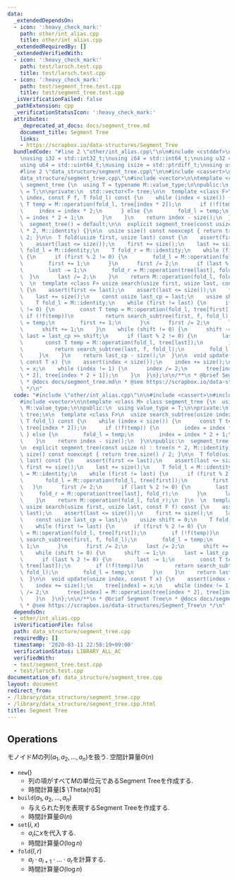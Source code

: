 ```yaml
---
data:
  _extendedDependsOn:
  - icon: ':heavy_check_mark:'
    path: other/int_alias.cpp
    title: other/int_alias.cpp
  _extendedRequiredBy: []
  _extendedVerifiedWith:
  - icon: ':heavy_check_mark:'
    path: test/larsch.test.cpp
    title: test/larsch.test.cpp
  - icon: ':heavy_check_mark:'
    path: test/segment_tree.test.cpp
    title: test/segment_tree.test.cpp
  _isVerificationFailed: false
  _pathExtension: cpp
  _verificationStatusIcon: ':heavy_check_mark:'
  attributes:
    _deprecated_at_docs: docs/segment_tree.md
    document_title: Segment Tree
    links:
    - https://scrapbox.io/data-structures/Segment_Tree
  bundledCode: "#line 2 \"other/int_alias.cpp\"\n\n#include <cstddef>\n#include <cstdint>\n\
    \nusing i32 = std::int32_t;\nusing i64 = std::int64_t;\nusing u32 = std::uint32_t;\n\
    using u64 = std::uint64_t;\nusing isize = std::ptrdiff_t;\nusing usize = std::size_t;\n\
    #line 2 \"data_structure/segment_tree.cpp\"\n\n#include <cassert>\n#line 5 \"\
    data_structure/segment_tree.cpp\"\n#include <vector>\n\ntemplate <class M> class\
    \ segment_tree {\n  using T = typename M::value_type;\n\npublic:\n  using value_type\
    \ = T;\n\nprivate:\n  std::vector<T> tree;\n\n  template <class F>\n  usize search_subtree(usize\
    \ index, const F f, T fold_l) const {\n    while (index < size()) {\n      const\
    \ T temp = M::operation(fold_l, tree[index * 2]);\n      if (!f(temp)) {\n   \
    \     index = index * 2;\n      } else {\n        fold_l = temp;\n        index\
    \ = index * 2 + 1;\n      }\n    }\n    return index - size();\n  }\n\npublic:\n\
    \  segment_tree() = default;\n\n  explicit segment_tree(const usize n) : tree(n\
    \ * 2, M::identity) {}\n\n  usize size() const noexcept { return tree.size() /\
    \ 2; }\n\n  T fold(usize first, usize last) const {\n    assert(first <= last);\n\
    \    assert(last <= size());\n    first += size();\n    last += size();\n    T\
    \ fold_l = M::identity;\n    T fold_r = M::identity;\n    while (first != last)\
    \ {\n      if (first % 2 != 0) {\n        fold_l = M::operation(fold_l, tree[first]);\n\
    \        first += 1;\n      }\n      first /= 2;\n      if (last % 2 != 0) {\n\
    \        last -= 1;\n        fold_r = M::operation(tree[last], fold_r);\n    \
    \  }\n      last /= 2;\n    }\n    return M::operation(fold_l, fold_r);\n  }\n\
    \  \n  template <class F> usize search(usize first, usize last, const F f) const\
    \ {\n    assert(first <= last);\n    assert(last <= size());\n    first += size();\n\
    \    last += size();\n    const usize last_cp = last;\n    usize shift = 0;\n\
    \    T fold_l = M::identity;\n    while (first != last) {\n      if (first % 2\
    \ != 0) {\n        const T temp = M::operation(fold_l, tree[first]);\n       \
    \ if (!f(temp))\n          return search_subtree(first, f, fold_l);\n        fold_l\
    \ = temp;\n        first += 1;\n      }\n      first /= 2;\n      last /= 2;\n\
    \      shift += 1;\n    }\n    while (shift != 0) {\n      shift -= 1;\n     \
    \ last = last_cp >> shift;\n      if (last % 2 != 0) {\n        last -= 1;\n \
    \       const T temp = M::operation(fold_l, tree[last]);\n        if (!f(temp))\n\
    \          return search_subtree(last, f, fold_l);\n        fold_l = temp;\n \
    \     }\n    }\n    return last_cp - size();\n  }\n\n  void update(usize index,\
    \ const T x) {\n    assert(index < size());\n    index += size();\n    tree[index]\
    \ = x;\n    while (index != 1) {\n      index /= 2;\n      tree[index] = M::operation(tree[index\
    \ * 2], tree[index * 2 + 1]);\n    }\n  }\n};\n\n/**\n * @brief Segment Tree\n\
    \ * @docs docs/segment_tree.md\n * @see https://scrapbox.io/data-structures/Segment_Tree\n\
    \ */\n"
  code: "#include \"other/int_alias.cpp\"\n\n#include <cassert>\n#include <cstddef>\n\
    #include <vector>\n\ntemplate <class M> class segment_tree {\n  using T = typename\
    \ M::value_type;\n\npublic:\n  using value_type = T;\n\nprivate:\n  std::vector<T>\
    \ tree;\n\n  template <class F>\n  usize search_subtree(usize index, const F f,\
    \ T fold_l) const {\n    while (index < size()) {\n      const T temp = M::operation(fold_l,\
    \ tree[index * 2]);\n      if (!f(temp)) {\n        index = index * 2;\n     \
    \ } else {\n        fold_l = temp;\n        index = index * 2 + 1;\n      }\n\
    \    }\n    return index - size();\n  }\n\npublic:\n  segment_tree() = default;\n\
    \n  explicit segment_tree(const usize n) : tree(n * 2, M::identity) {}\n\n  usize\
    \ size() const noexcept { return tree.size() / 2; }\n\n  T fold(usize first, usize\
    \ last) const {\n    assert(first <= last);\n    assert(last <= size());\n   \
    \ first += size();\n    last += size();\n    T fold_l = M::identity;\n    T fold_r\
    \ = M::identity;\n    while (first != last) {\n      if (first % 2 != 0) {\n \
    \       fold_l = M::operation(fold_l, tree[first]);\n        first += 1;\n   \
    \   }\n      first /= 2;\n      if (last % 2 != 0) {\n        last -= 1;\n   \
    \     fold_r = M::operation(tree[last], fold_r);\n      }\n      last /= 2;\n\
    \    }\n    return M::operation(fold_l, fold_r);\n  }\n  \n  template <class F>\
    \ usize search(usize first, usize last, const F f) const {\n    assert(first <=\
    \ last);\n    assert(last <= size());\n    first += size();\n    last += size();\n\
    \    const usize last_cp = last;\n    usize shift = 0;\n    T fold_l = M::identity;\n\
    \    while (first != last) {\n      if (first % 2 != 0) {\n        const T temp\
    \ = M::operation(fold_l, tree[first]);\n        if (!f(temp))\n          return\
    \ search_subtree(first, f, fold_l);\n        fold_l = temp;\n        first +=\
    \ 1;\n      }\n      first /= 2;\n      last /= 2;\n      shift += 1;\n    }\n\
    \    while (shift != 0) {\n      shift -= 1;\n      last = last_cp >> shift;\n\
    \      if (last % 2 != 0) {\n        last -= 1;\n        const T temp = M::operation(fold_l,\
    \ tree[last]);\n        if (!f(temp))\n          return search_subtree(last, f,\
    \ fold_l);\n        fold_l = temp;\n      }\n    }\n    return last_cp - size();\n\
    \  }\n\n  void update(usize index, const T x) {\n    assert(index < size());\n\
    \    index += size();\n    tree[index] = x;\n    while (index != 1) {\n      index\
    \ /= 2;\n      tree[index] = M::operation(tree[index * 2], tree[index * 2 + 1]);\n\
    \    }\n  }\n};\n\n/**\n * @brief Segment Tree\n * @docs docs/segment_tree.md\n\
    \ * @see https://scrapbox.io/data-structures/Segment_Tree\n */\n"
  dependsOn:
  - other/int_alias.cpp
  isVerificationFile: false
  path: data_structure/segment_tree.cpp
  requiredBy: []
  timestamp: '2020-03-11 22:58:19+09:00'
  verificationStatus: LIBRARY_ALL_AC
  verifiedWith:
  - test/segment_tree.test.cpp
  - test/larsch.test.cpp
documentation_of: data_structure/segment_tree.cpp
layout: document
redirect_from:
- /library/data_structure/segment_tree.cpp
- /library/data_structure/segment_tree.cpp.html
title: Segment Tree
---
```

## Operations

モノイド$M$の列$(a_1, a_2, \dots, a_n)$を扱う.
空間計算量$\Theta(n)$

-   $\mathtt{new}()$
    -   列の項がすべて$M$の単位元であるSegment Treeを作成する.
    -   時間計算量[$ \Theta(n)$]
-   $\mathtt{build}(a_1, a_2, \dots, a_n)$
    -   与えられた列を表現するSegment Treeを作成する.
    -   時間計算量$\Theta(n)$
-   $\mathtt{set}(i, x)$
    -   $a_i$に$x$を代入する.
    -   時間計算量$O(\log n)$
-   $\mathtt{fold}(l, r)$
    -   $a_l \cdot a_{l+1} \cdot \dots \cdot a_r$を計算する.
    -   時間計算量$O(\log n)$
